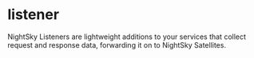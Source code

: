# listener
NightSky Listeners are lightweight additions to your services that collect request and response data, forwarding it on to NightSky Satellites.
